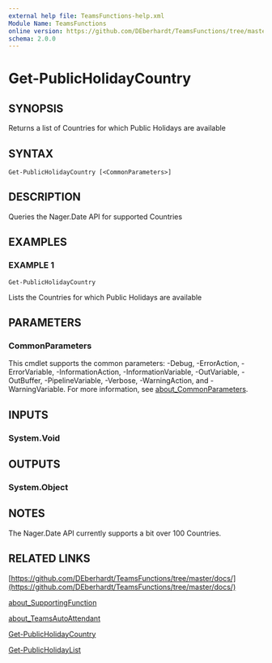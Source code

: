 ```yaml
---
external help file: TeamsFunctions-help.xml
Module Name: TeamsFunctions
online version: https://github.com/DEberhardt/TeamsFunctions/tree/master/docs/
schema: 2.0.0
---
```


# Get-PublicHolidayCountry

## SYNOPSIS
Returns a list of Countries for which Public Holidays are available

## SYNTAX

```
Get-PublicHolidayCountry [<CommonParameters>]
```

## DESCRIPTION
Queries the Nager.Date API for supported Countries

## EXAMPLES

### EXAMPLE 1
```
Get-PublicHolidayCountry
```

Lists the Countries for which Public Holidays are available

## PARAMETERS

### CommonParameters
This cmdlet supports the common parameters: -Debug, -ErrorAction, -ErrorVariable, -InformationAction, -InformationVariable, -OutVariable, -OutBuffer, -PipelineVariable, -Verbose, -WarningAction, and -WarningVariable. For more information, see [about_CommonParameters](http://go.microsoft.com/fwlink/?LinkID=113216).

## INPUTS

### System.Void
## OUTPUTS

### System.Object
## NOTES
The Nager.Date API currently supports a bit over 100 Countries.

## RELATED LINKS

[https://github.com/DEberhardt/TeamsFunctions/tree/master/docs/](https://github.com/DEberhardt/TeamsFunctions/tree/master/docs/)

[about_SupportingFunction]()

[about_TeamsAutoAttendant]()

[Get-PublicHolidayCountry]()

[Get-PublicHolidayList]()

